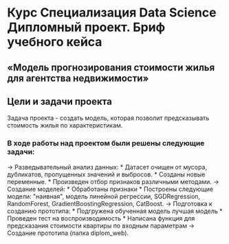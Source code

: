 # Курс Специализация Data Science Дипломный проект. Бриф учебного кейса 

## «Модель прогнозирования стоимости жилья для агентства недвижимости»

## Цели и задачи проекта
Задача проекта - создать модель, которая позволит предсказывать стоимость жилья по характеристикам.

### В ходе работы над проектом были решены следующие задачи:
→ Разведывательный анализ данных:
    * Датасет очищен от мусора, дубликатов, пропущенных значений и выбросов.
    * Созданы новые переменные.
    * Произведен отбор признаков различными методами.
→ Создание моделей:
    * Обработаны признаки
    * Построены следующие модели: "наивная", модель линейной регрессии, SGDRegression, RandomForest, GradientBoostingRegression, CatBoost. 
→ Подготовка к созданию прототипа:
    * Подгружена обученная модель лучшая модель
    * Проведен тест на воспроизводимость
    * Написана функция для предсказания стоимости квартиры по входным параметрам
→ Создание прототипа (папка diplom_web).
